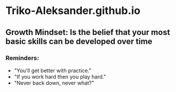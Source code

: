 # Triko-Aleksander.github.io
## Growth Mindset: Is the belief that your most basic skills can be developed over time
### Reminders:
* "You'll get better with practice."
* "If you work hard then you play hard."
* "Never back down, never what?"
